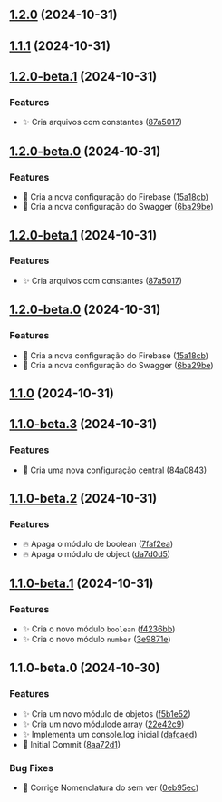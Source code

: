 

## [1.2.0](https://github.com/leonardopn/test-release-it/compare/v1.1.1...v1.2.0) (2024-10-31)
## [1.1.1](https://github.com/leonardopn/test-release-it/compare/v1.1.1...v1.2.0) (2024-10-31)
## [1.2.0-beta.1](https://github.com/leonardopn/test-release-it/compare/v1.1.1...v1.2.0) (2024-10-31)

### Features

* :sparkles: Cria arquivos com constantes ([87a5017](https://github.com/leonardopn/test-release-it/commit/87a5017bebb9c691b4fed5bd64820906fc400b7b))
## [1.2.0-beta.0](https://github.com/leonardopn/test-release-it/compare/v1.1.1...v1.2.0) (2024-10-31)

### Features

* :wrench: Cria a nova configuração do Firebase ([15a18cb](https://github.com/leonardopn/test-release-it/commit/15a18cb1ea1b859af33bd12c1064b994e52452f6))
* :wrench: Cria a nova configuração do Swagger ([6ba29be](https://github.com/leonardopn/test-release-it/commit/6ba29bea33b32f8c66c93de98ef1873289b148dc))

## [1.2.0-beta.1](https://github.com/leonardopn/test-release-it/compare/v1.2.0-beta.0...v1.2.0-beta.1) (2024-10-31)

### Features

-   :sparkles: Cria arquivos com constantes ([87a5017](https://github.com/leonardopn/test-release-it/commit/87a5017bebb9c691b4fed5bd64820906fc400b7b))

## [1.2.0-beta.0](https://github.com/leonardopn/test-release-it/compare/v1.1.0-beta.3...v1.2.0-beta.0) (2024-10-31)

### Features

-   :wrench: Cria a nova configuração do Firebase ([15a18cb](https://github.com/leonardopn/test-release-it/commit/15a18cb1ea1b859af33bd12c1064b994e52452f6))
-   :wrench: Cria a nova configuração do Swagger ([6ba29be](https://github.com/leonardopn/test-release-it/commit/6ba29bea33b32f8c66c93de98ef1873289b148dc))

## [1.1.0](https://github.com/leonardopn/test-release-it/compare/v1.1.0-beta.3...v1.2.0-beta.0) (2024-10-31)

## [1.1.0-beta.3](https://github.com/leonardopn/test-release-it/compare/v1.1.0-beta.2...v1.1.0-beta.3) (2024-10-31)

### Features

-   :wrench: Cria uma nova configuração central ([84a0843](https://github.com/leonardopn/test-release-it/commit/84a0843a5247b003f31e9b90f130d89b097d4b37))

## [1.1.0-beta.2](https://github.com/leonardopn/test-release-it/compare/v1.1.0-beta.1...v1.1.0-beta.2) (2024-10-31)

### Features

-   :fire: Apaga o módulo de boolean ([7faf2ea](https://github.com/leonardopn/test-release-it/commit/7faf2ea4093d37b429fb4a58a98047455b4f39f3))
-   :fire: Apaga o módulo de object ([da7d0d5](https://github.com/leonardopn/test-release-it/commit/da7d0d563952e6e8de64ecd40c303a8d39efa6ad))

## [1.1.0-beta.1](https://github.com/leonardopn/test-release-it/compare/v1.1.0-beta.0...v1.1.0-beta.1) (2024-10-31)

### Features

-   :sparkles: Cria o novo módulo `boolean` ([f4236bb](https://github.com/leonardopn/test-release-it/commit/f4236bb4b0edfb92b6700b25b555e560f588e38c))
-   :sparkles: Cria o novo módulo `number` ([3e9871e](https://github.com/leonardopn/test-release-it/commit/3e9871eafb179ba84745cb7852a9db5c7b337df0))

## 1.1.0-beta.0 (2024-10-30)

### Features

-   :sparkles: Cria um novo módulo de objetos ([f5b1e52](https://github.com/leonardopn/test-release-it/commit/f5b1e526bf3dcabb4b64b972736171361f14e298))
-   :sparkles: Cria um novo módulode array ([22e42c9](https://github.com/leonardopn/test-release-it/commit/22e42c94d4c20f3726ef1d6076372f7e03a25d3c))
-   :sparkles: Implementa um console.log inicial ([dafcaed](https://github.com/leonardopn/test-release-it/commit/dafcaed1b6a03fee71682f8b61c0e42127659e42))
-   :tada: Initial Commit ([8aa72d1](https://github.com/leonardopn/test-release-it/commit/8aa72d1d6e16637b3efee4261a86745ade783cf4))

### Bug Fixes

-   :green_heart: Corrige Nomenclatura do sem ver ([0eb95ec](https://github.com/leonardopn/test-release-it/commit/0eb95ec48f0706a86565144f203c3ae8d3271b3d))
